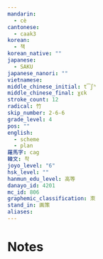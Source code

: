 ```yaml
---
mandarin:
  - cè
cantonese:
  - caak3
korean:
  - 책
korean_native: ""
japanese:
  - SAKU
japanese_nanori: ""
vietnamese:
middle_chinese_initial: t͡ʃʰ
middle_chinese_final: ɣɛk
stroke_count: 12
radical: 竹
skip_number: 2-6-6
grade_level: 4
pos: ""
english:
  - scheme
  - plan
羅馬字: cag
韓文: 착
joyo_level: "6"
hsk_level: ""
hanmun_edu_level: 高等
danayo_id: 4201
mc_id: 806
graphemic_classification: 朿
stand_in: 画策
aliases:
---
```


# Notes
